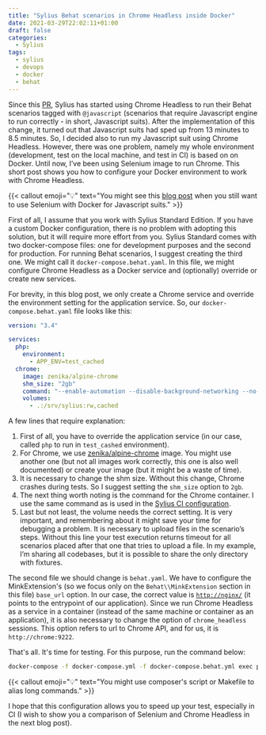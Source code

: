 ```yaml
---
title: "Sylius Behat scenarios in Chrome Headless inside Docker"
date: 2021-03-29T22:02:11+01:00
draft: false
categories: 
  - Sylius
tags:
  - sylius
  - devops
  - docker
  - behat
---
```


Since this [PR](https://github.com/Sylius/Sylius/pull/11505), Sylius has started using Chrome Headless to run their Behat scenarios tagged with `@javascript` (scenarios that require Javascript engine to run correctly - in short, Javascript suits). After the implementation of this change, it turned out that Javascript suits had sped up from 13 minutes to 8.5 minutes. So, I decided also to run my Javascript suit using Chrome Headless. However, there was one problem, namely my whole environment (development, test on the local machine, and test in CI) is based on on Docker. Until now, I’ve been using Selenium image to run Chrome. This short post shows you how to configure your Docker environment to work with Chrome Headless.

{{< callout emoji="💡" text="You might see this [blog post](https://dev.to/kayneth/how-to-test-your-sylius-plugins-with-selenium-38ci) when you still want to use Selenium with Docker for Javascript suits." >}}

First of all, I assume that you work with Sylius Standard Edition. If you have a custom Docker configuration, there is no problem with adopting this solution, but it will require more effort from you.
Sylius Standard comes with two docker-compose files: one for development purposes and the second for production. For running Behat scenarios, I suggest creating the third one. We might call it `docker-compose.behat.yaml`. In this file, we might configure Chrome Headless as a Docker service and (optionally) override or create new services.

For brevity, in this blog post, we only create a Chrome service and override the environment setting for the application service. So, our `docker-compose.behat.yaml` file looks like this:

```yaml
version: "3.4"

services:
  php:
    environment:
      - APP_ENV=test_cached
  chrome:
    image: zenika/alpine-chrome
    shm_size: "2gb"
    command: "--enable-automation --disable-background-networking --no-default-browser-check --no-first-run --disable-popup-blocking --disable-default-apps --disable-translate --disable-extensions --no-sandbox --enable-features=Metal --headless --remote-debugging-port=9222 --remote-debugging-address=0.0.0.0 --window-size=2880,1800 --proxy-server='direct://' --proxy-bypass-list='*'"
    volumes:
      - .:/srv/sylius:rw,cached
```

A few lines that require explanation:

1. First of all, you have to override the application service (in our case, called `php` to run in `test_cashed` environment).
2. For Chrome, we use [zenika/alpine-chrome](https://github.com/Zenika/alpine-chrome) image. You might use another one (but not all images work correctly, this one is also well documented) or create your image (but it might be a waste of time).
3. It is necessary to change the shm size. Without this change, Chrome crashes during tests. So I suggest setting the `shm_size` option to `2gb`.
4. The next thing worth noting is the command for the Chrome container. I use the same command as is used in the [Sylius CI configuration](https://github.com/Sylius/Sylius/blob/master/.github/workflows/application.yml#L387).
5. Last but not least,  the volume needs the correct setting. It is very important, and remembering about it might save your time for debugging a problem. It is necessary to upload files in the scenario’s steps. Without this line your test execution returns timeout for all scenarios placed after that one that tries to upload a file. In my example, I’m sharing all codebases, but it is possible to share the only directory with fixtures.

The second file we should change is `behat.yaml`. We have to configure the MinkExtension's (so we focus only on the `Behat\\MinkExtension` section in this file) `base_url` option.  In our case, the correct value is [`http://nginx/`](http://nginx/) (it points to the entrypoint of our application).
Since we run Chrome Headless as a service in a container (instead of the same machine or container as an application), it is also necessary to change the option of `chrome_headless` sessions. This option refers to url to Chrome API, and for us, it is `http://chrome:9222`.

That's all. It's time for testing. For this purpose, run the command below:

```bash
docker-compose -f docker-compose.yml -f docker-compose.behat.yml exec php vendor/bin/behat --colors --strict --no-interaction -vvv -f progress -f pretty --tags="@javascript && ~@todo && ~@cli"
```

{{< callout emoji="💡" text="You might use composer's script or Makefile to alias long commands." >}}

I hope that this configuration allows you to speed up your test, especially in CI (I wish to show you a comparison of Selenium and Chrome Headless in the next blog post).
